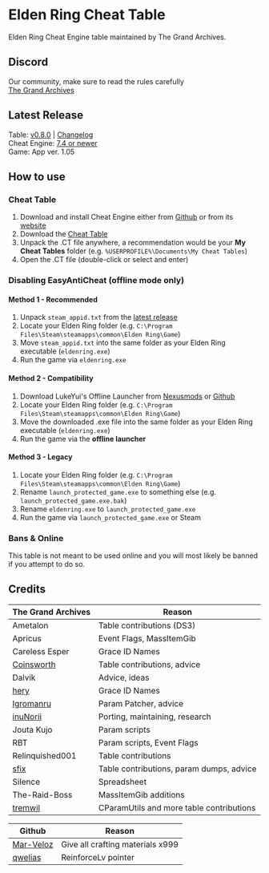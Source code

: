 # Elden Ring Cheat Table
Elden Ring Cheat Engine table maintained by The Grand Archives.

## Discord
Our community, make sure to read the rules carefully  
[The Grand Archives](https://discord.io/the-grand-archives)

## Latest Release
Table: [v0.8.0](https://github.com/inunorii/Elden-Ring-CT-TGA/releases/latest) | [Changelog](/CHANGELOG.md)  
Cheat Engine: [7.4 or newer](https://github.com/cheat-engine/cheat-engine/releases)  
Game: App ver. 1.05

## How to use
### Cheat Table
1. Download and install Cheat Engine either from [Github](https://github.com/cheat-engine/cheat-engine/releases) or from its [website](https://cheatengine.org/) 
2. Download the [Cheat Table](https://github.com/inunorii/Elden-Ring-CT-TGA/releases)
3. Unpack the .CT file anywhere, a recommendation would be your **My Cheat Tables** folder (e.g. `%USERPROFILE%\Documents\My Cheat Tables`) 
4. Open the .CT file (double-click or select and enter) 
### Disabling EasyAntiCheat (offline mode only) 
#### Method 1 - Recommended 
1. Unpack `steam_appid.txt` from the [latest release](https://github.com/inunorii/Elden-Ring-CT-TGA/releases/latest) 
2. Locate your Elden Ring folder (e.g. `C:\Program Files\Steam\steamapps\common\Elden Ring\Game`) 
3. Move `steam_appid.txt` into the same folder as your Elden Ring executable (`eldenring.exe`) 
4. Run the game via `eldenring.exe` 
#### Method 2 - Compatibility 
1. Download LukeYui's Offline Launcher from [Nexusmods](https://www.nexusmods.com/eldenring/mods/98) or [Github](https://github.com/LukeYui/launch_modded_eldenring) 
2. Locate your Elden Ring folder (e.g. `C:\Program Files\Steam\steamapps\common\Elden Ring\Game`) 
3. Move the downloaded .exe file into the same folder as your Elden Ring executable (`eldenring.exe`) 
4. Run the game via the **offline launcher** 
#### Method 3 - Legacy
1. Locate your Elden Ring folder (e.g. `C:\Program Files\Steam\steamapps\common\Elden Ring\Game`) 
2. Rename `launch_protected_game.exe` to something else (e.g. `launch_protected_game.exe.bak`) 
3. Rename `eldenring.exe` to `launch_protected_game.exe` 
4. Run the game via `launch_protected_game.exe` or Steam 
### Bans & Online 
This table is not meant to be used online and you will most likely be banned if you attempt to do so.

## Credits

The Grand Archives | Reason               
------------- | ---------------------
Ametalon | Table contributions (DS3)
Apricus | Event Flags, MassItemGib
Careless Esper | Grace ID Names
[Coinsworth](https://github.com/LukeYui/) | Table contributions, advice
Dalvik | Advice, ideas
[hery](https://github.com/heryoff) | Grace ID Names
[Igromanru](https://github.com/igromanru) | Param Patcher, advice
[inuNorii](https://github.com/inuNorii) | Porting, maintaining, research
Jouta Kujo | Param scripts
RBT | Param scripts, Event Flags
Relinquished001 | Table contributions
[sfix](https://github.com/garyttierney) | Table contributions, param dumps, advice
Silence | Spreadsheet
The-Raid-Boss | MassItemGib additions
[tremwil](https://github.com/tremwil/) | CParamUtils and more table contributions

Github | Reason   
------------- | ---------------------
[Mar-Veloz](https://github.com/Mar-Veloz) | Give all crafting materials x999
[qwelias](https://github.com/qwelias) | ReinforceLv pointer